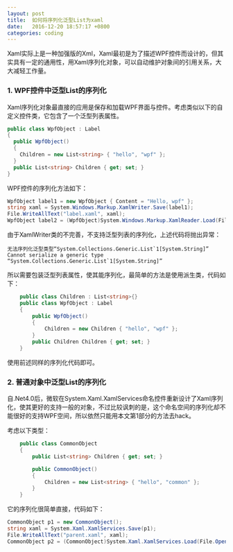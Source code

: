 ```yaml
---
layout: post
title:  如何将序列化泛型List为xaml
date:   2016-12-20 18:57:17 +0800
categories: coding
---
```

Xaml实际上是一种加强版的Xml，Xaml最初是为了描述WPF控件而设计的，但其实具有一定的通用性，用Xaml序列化对象，可以自动维护对象间的引用关系，大大减轻工作量。

### 1. WPF控件中泛型List的序列化

Xaml序列化对象最直接的应用是保存和加载WPF界面与控件。考虑类似以下的自定义控件类，它包含了一个泛型列表属性。

```c#
public class WpfObject : Label
{
  public WpfObject()
  {
    Children = new List<string> { "hello", "wpf" };
  }
  public List<string> Children { get; set; }
}
```

WPF控件的序列化方法如下：

```c#
WpfObject label1 = new WpfObject { Content = "Hello, wpf" };
string xaml = System.Windows.Markup.XamlWriter.Save(label1);
File.WriteAllText("label.xaml", xaml);
WpfObject label2 = (WpfObject)System.Windows.Markup.XamlReader.Load(File.OpenRead("label.xaml"));
```

由于XamlWriter类的不完善，不支持泛型列表的序列化，上述代码将抛出异常：

```
无法序列化泛型类型“System.Collections.Generic.List`1[System.String]”
Cannot serialize a generic type “System.Collections.Generic.List`1[System.String]”
```

所以需要包装泛型列表属性，使其能序列化，最简单的方法是使用派生类，代码如下：

```C#
    public class Children : List<string>{}
    public class WpfObject : Label
    {
        public WpfObject()
        {
            Children = new Children { "hello", "wpf" };
        }
        public Children Children { get; set; }
    }
```

使用前述同样的序列化代码即可。

### 2. 普通对象中泛型List的序列化

自.Net4.0后，微软在System.Xaml.XamlServices命名控件重新设计了Xaml序列化，使其更好的支持一般的对象，不过比较讽刺的是，这个命名空间的序列化却不能很好的支持WPF空间，所以依然只能用本文第1部分的方法去hack。

考虑以下类型：

```C#
    public class CommonObject
    {
        public List<string> Children { get; set; }

        public CommonObject()
        {
            Children = new List<string> { "hello", "common" };
        }
    }
```

它的序列化很简单直接，代码如下：

```C#
CommonObject p1 = new CommonObject();
string xaml = System.Xaml.XamlServices.Save(p1);
File.WriteAllText("parent.xaml", xaml);
CommonObject p2 = (CommonObject)System.Xaml.XamlServices.Load(File.OpenRead("parent.xaml"));
```
